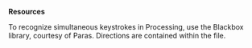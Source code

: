 **Resources**

To recognize simultaneous keystrokes in Processing, use the Blackbox library, courtesy of Paras.  Directions are contained within the file.